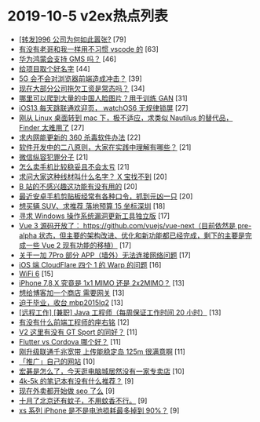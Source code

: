 # 2019-10-5 v2ex热点列表

+ [[转发]996 公司为何如此嚣张?](https://www.v2ex.com/t/606379#reply79) [79]
+ [有没有老哥和我一样用不习惯 vscode 的](https://www.v2ex.com/t/606430#reply63) [63]
+ [华为鸿蒙会支持 GMS 吗？](https://www.v2ex.com/t/606378#reply46) [46]
+ [给项目取个好名字](https://www.v2ex.com/t/606431#reply44) [44]
+ [5G 会不会对浏览器前端造成冲击？](https://www.v2ex.com/t/606422#reply39) [39]
+ [现在大部分公司拖欠工资是常态吗？](https://www.v2ex.com/t/606380#reply34) [34]
+ [哪里可以爬到大量的中国人脸图片？用于训练 GAN](https://www.v2ex.com/t/606376#reply31) [31]
+ [iOS13 每天跳联通欢迎页， watchOS6 无规律锁屏](https://www.v2ex.com/t/606406#reply27) [27]
+ [刚从 Linux 桌面转到 mac 下，极不适应，求类似 Nautilus 的替代品， Finder 太难用了](https://www.v2ex.com/t/606459#reply27) [27]
+ [求内网能更新的 360 杀毒软件办法](https://www.v2ex.com/t/606433#reply22) [22]
+ [软件开发中的二八原则，大家在实践中理解有哪些？](https://www.v2ex.com/t/606404#reply21) [21]
+ [微信纵容犯罪分子](https://www.v2ex.com/t/606440#reply21) [21]
+ [怎么卖手机比较稳妥且不会太亏](https://www.v2ex.com/t/606449#reply21) [21]
+ [求问大家这种线材叫什么名字？ X 宝找不到](https://www.v2ex.com/t/606470#reply20) [20]
+ [B 站的不感兴趣这功能有没有用的](https://www.v2ex.com/t/606384#reply20) [20]
+ [最近安卓手机剪贴板经常有各种口令，抓到元凶一只](https://www.v2ex.com/t/606426#reply20) [20]
+ [想买辆 SUV、求推荐 落地预算 15 坐标深圳](https://www.v2ex.com/t/606398#reply18) [18]
+ [寻求 Windows 操作系统漏洞更新工具独立版](https://www.v2ex.com/t/606395#reply17) [17]
+ [Vue 3 源码开放了： https://github.com/vuejs/vue-next（目前依然是 pre-alpha 状态，但主要的架构改进、优化和新功能都已经完成，剩下的主要是完成一些 Vue 2 现有功能的移植）](https://www.v2ex.com/t/606414#reply17) [17]
+ [关于一加 7Pro 部分 APP（墙外）无法连接网络问题](https://www.v2ex.com/t/606436#reply17) [17]
+ [iOS 端 CloudFlare 四个 1 的 Warp 的问题](https://www.v2ex.com/t/606403#reply16) [16]
+ [WiFi 6](https://www.v2ex.com/t/606415#reply15) [15]
+ [iPhone 7,8,X 究竟是 1x1 MIMO 还是 2x2MIMO？](https://www.v2ex.com/t/606474#reply13) [13]
+ [想给博客加一个商店 需要网关](https://www.v2ex.com/t/606377#reply13) [13]
+ [迫于毕业，收台 mbp2015lq2](https://www.v2ex.com/t/606381#reply13) [13]
+ [[远程工作] [兼职] Java 工程师（每周保证工作时间 20 小时）](https://www.v2ex.com/t/606385#reply13) [13]
+ [有没有什么前端工程师的座右铭](https://www.v2ex.com/t/606397#reply12) [12]
+ [V2 这里有没有 GT Sport 的同好？](https://www.v2ex.com/t/606466#reply11) [11]
+ [Flutter vs Cordova 哪个好？](https://www.v2ex.com/t/606391#reply11) [11]
+ [刚升级联通千兆宽带 上传能稳定岛 125m 很满意啊](https://www.v2ex.com/t/606444#reply11) [11]
+ [「推广」自己的网站](https://www.v2ex.com/t/606424#reply10) [10]
+ [宏碁是怎么了，今天逛电脑城居然没有一家专卖店](https://www.v2ex.com/t/606454#reply10) [10]
+ [4k-5k 的笔记本有没有什么推荐？](https://www.v2ex.com/t/606475#reply9) [9]
+ [现在外卖都开始做 seo 了么](https://www.v2ex.com/t/606407#reply9) [9]
+ [十月了北京还有蚊子，不用蚊香不行。](https://www.v2ex.com/t/606412#reply9) [9]
+ [xs 系列 iPhone 是不是电池损耗最多掉到 90%？](https://www.v2ex.com/t/606462#reply9) [9]
